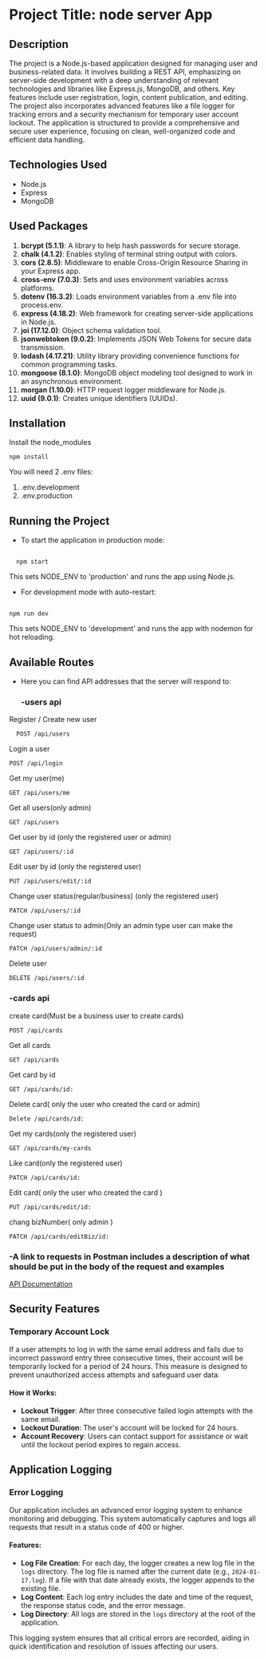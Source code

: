 # Project Title: node server App

## Description

The project is a Node.js-based application designed for managing user and business-related data. It involves building a REST API, emphasizing on server-side development with a deep understanding of relevant technologies and libraries like Express.js, MongoDB, and others. Key features include user registration, login, content publication, and editing. The project also incorporates advanced features like a file logger for tracking errors and a security mechanism for temporary user account lockout. The application is structured to provide a comprehensive and secure user experience, focusing on clean, well-organized code and efficient data handling.

## Technologies Used

- Node.js
- Express
- MongoDB

## Used Packages

1. **bcrypt (5.1.1)**: A library to help hash passwords for secure storage.
2. **chalk (4.1.2)**: Enables styling of terminal string output with colors.
3. **cors (2.8.5)**: Middleware to enable Cross-Origin Resource Sharing in your Express app.
4. **cross-env (7.0.3)**: Sets and uses environment variables across platforms.
5. **dotenv (16.3.2)**: Loads environment variables from a .env file into process.env.
6. **express (4.18.2)**: Web framework for creating server-side applications in Node.js.
7. **joi (17.12.0)**: Object schema validation tool.
8. **jsonwebtoken (9.0.2)**: Implements JSON Web Tokens for secure data transmission.
9. **lodash (4.17.21)**: Utility library providing convenience functions for common programming tasks.
10. **mongoose (8.1.0)**: MongoDB object modeling tool designed to work in an asynchronous environment.
11. **morgan (1.10.0)**: HTTP request logger middleware for Node.js.
12. **uuid (9.0.1)**: Creates unique identifiers (UUIDs).

## Installation

Install the node_modules

```shell
npm install
```

You will need 2 .env files:

1. .env.development
2. .env.production

## Running the Project

- To start the application in production mode:

```shell

  npm start
```

This sets NODE_ENV to 'production' and runs the app using Node.js.

- For development mode with auto-restart:

```shell

npm run dev
```

This sets NODE_ENV to 'development' and runs the app with nodemon for hot reloading.

## Available Routes

- Here you can find API addresses that the server will respond to:

  ### -users api

Register / Create new user

```shell
  POST /api/users

```

Login a user

```shell
POST /api/login

```

Get my user(me)

```shell
GET /api/users/me
```

Get all users(only admin)

```shell
GET /api/users
```

Get user by id (only the registered user or admin)

```shell
GET /api/users/:id
```

Edit user by id (only the registered user)

```shell
PUT /api/users/edit/:id
```

Change user status(regular/business) (only the registered user)

```shell
PATCH /api/users/:id
```

Change user status to admin(Only an admin type user can make the request)

```shell
PATCH /api/users/admin/:id
```

Delete user

```shell
DELETE /api/users/:id
```


### -cards api

create card(Must be a business user to create cards)

```shell
POST /api/cards
```

Get all cards

```shell
GET /api/cards
```

Get card by id

```shell
GET /api/cards/id:
```

Delete card( only the user who created the card or admin)

```shell
Delete /api/cards/id:
```

Get my cards(only the registered user)

```shell
GET /api/cards/my-cards
```

Like card(only the registered user)

```shell
PATCH /api/cards/id:
```

Edit card( only the user who created the card )

```shell
PUT /api/cards/edit/id:
```

chang bizNumber( only admin )

```shell
PATCH /api/cards/editBiz/id:
```

### -A link to requests in Postman includes a description of what should be put in the body of the request and examples

[API Documentation](https://documenter.getpostman.com/view/28260165/2s9YyzeJyB)

## Security Features

### Temporary Account Lock

If a user attempts to log in with the same email address and fails due to incorrect password entry three consecutive times, their account will be temporarily locked for a period of 24 hours. This measure is designed to prevent unauthorized access attempts and safeguard user data.

#### How it Works:

- **Lockout Trigger**: After three consecutive failed login attempts with the same email.
- **Lockout Duration**: The user's account will be locked for 24 hours.
- **Account Recovery**: Users can contact support for assistance or wait until the lockout period expires to regain access.

## Application Logging

### Error Logging

Our application includes an advanced error logging system to enhance monitoring and debugging. This system automatically captures and logs all requests that result in a status code of 400 or higher.

#### Features:

- **Log File Creation**: For each day, the logger creates a new log file in the `logs` directory. The log file is named after the current date (e.g., `2024-01-17.log`). If a file with that date already exists, the logger appends to the existing file.
- **Log Content**: Each log entry includes the date and time of the request, the response status code, and the error message.
- **Log Directory**: All logs are stored in the `logs` directory at the root of the application.

This logging system ensures that all critical errors are recorded, aiding in quick identification and resolution of issues affecting our users.
